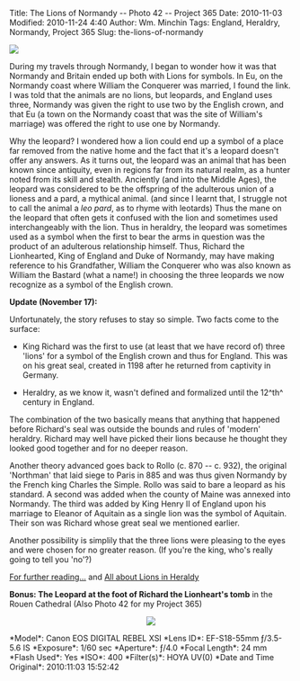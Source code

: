 Title: The Lions of Normandy -- Photo 42 -- Project 365
Date: 2010-11-03
Modified: 2010-11-24 4:40
Author: Wm. Minchin
Tags: England, Heraldry, Normandy, Project 365
Slug: the-lions-of-normandy

[![](http://1.bp.blogspot.com/_fWUoqQ2t4Js/TOwgOjCckLI/AAAAAAAABpk/FBvsB_PCFcI/s320/IMG_3779.JPG)](http://1.bp.blogspot.com/_fWUoqQ2t4Js/TOwgOjCckLI/AAAAAAAABpk/FBvsB_PCFcI/s1600/IMG_3779.JPG)

During
my
travels through Normandy, I began to wonder how it was that Normandy and
Britain ended up both with Lions for symbols. In Eu, on the Normandy
coast
where William the Conquerer was married, I found the link. I was told
that the
animals are no lions, but leopards, and England uses three, Normandy was
given
the right to use two by the English crown, and that Eu (a town on the
Normandy coast that was the site of William's marriage) was offered the
right to
use one by Normandy.

Why the leopard? I wondered how a lion could end
up a symbol of a place far removed from the native home and the fact
that it's
a leopard doesn't offer any answers. As it turns out, the leopard was an
animal
that has been known since antiquity, even in regions far from its
natural
realm, as a hunter noted from its skill and stealth. Anciently (and into
the
Middle Ages), the leopard was considered to be the offspring of the
adulterous
union of a lioness and a pard, a mythical animal. (and since I learnt
that, I
struggle not to call the animal a *leo pard*, as to rhyme with
leotards) Thus the mane on the leopard that often gets it confused with
the
lion and sometimes used interchangeably with the lion. Thus in heraldry,
the
leopard was sometimes used as a symbol when the first to bear the arms
in
question was the product of an adulterous relationship himself. Thus,
Richard
the Lionhearted, King of England and Duke of Normandy, may have making
reference to his Grandfather, William the Conquerer who was also known
as
William the Bastard (what a name!) in choosing the three leopards we now
recognize as a symbol of the English crown.

<b>Update
(November 17):</b>

Unfortunately, the story refuses to stay so simple. Two facts
come to the surface:

-   King Richard was the first to use (at least that we have record 
    of) three 'lions' for a symbol of the English crown and thus for
    England. This
    was on his great seal, created in 1198 after he returned from
    captivity in
    Germany.

-   Heraldry, as we know it, wasn't defined and formalized until the
    12^th^
    century in England.

The combination of the two basically means
that anything that happened before Richard's seal was outside the bounds
and
rules of 'modern' heraldry. Richard may well have picked their lions
because he
thought they looked good together and for no deeper reason.

Another theory advanced goes back to Rollo (c.
870 -- c. 932), the original 'Northman' that laid siege to Paris in 885
and was
thus given Normandy by the French king Charles the Simple. Rollo was
said to
bare a leopard as his standard. A second was added when the county of
Maine was
annexed into Normandy. The third was added by King Henry II of England
upon his
marriage to Eleanor of Aquitain as a single lion was the symbol of
Aquitain.
Their son was Richard whose great seal we mentioned earlier.

Another possibility is simplily that the
three lions were pleasing to the eyes and were chosen for no greater
reason. (If
you're the king, who's really going to tell you 'no'?)

[For further
reading...](http://www.sacred-texts.com/lcr/fsca/fsca47.htm)
and [All about Lions in
Heraldy](http://www7b.biglobe.ne.jp/~bprince/hr/foxdavies/fdguide11.htm)

**Bonus: The Leopard at the foot of Richard the Lionheart's tomb** in
the Rouen Cathedral
(Also Photo 42 for my Project 365)

<div class="separator" style="clear: both; text-align: center;">

[![](http://3.bp.blogspot.com/_fWUoqQ2t4Js/TOwfyge5KjI/AAAAAAAABpQ/zZREniVzPMM/s640/IMG_3762.JPG)](http://3.bp.blogspot.com/_fWUoqQ2t4Js/TOwfyge5KjI/AAAAAAAABpQ/zZREniVzPMM/s1600/IMG_3762.JPG)

</div>

<div markdown=1 class="photo-infobox">
*Model*: Canon EOS DIGITAL REBEL XSI  
*Lens ID*: EF-S18-55mm ƒ/3.5-5.6 IS  
*Exposure*: 1/60 sec  
*Aperture*: ƒ/4.0  
*Focal Length*: 24 mm  
*Flash Used*: Yes  
*ISO*: 400  
*Filter(s)*: HOYA UV(0)  
*Date and Time Original*: 2010:11:03 15:52:42
</div>
